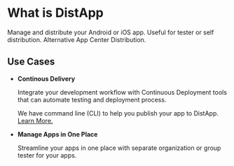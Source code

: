 # What is DistApp

Manage and distribute your Android or iOS app. Useful for tester or self distribution. Alternative App Center Distribution.

## Use Cases

- **Continous Delivery**

    Integrate your development workflow with Continuous Deployment tools that can automate testing and deployment process.
    
    We have command line (CLI) to help you publish your app to DistApp. <a style="color:var(--vp-c-brand-1);" href="/cli/cli-usage">Learn More.</a>

- **Manage Apps in One Place**

    Streamline your apps in one place with separate organization or group tester for your apps.
